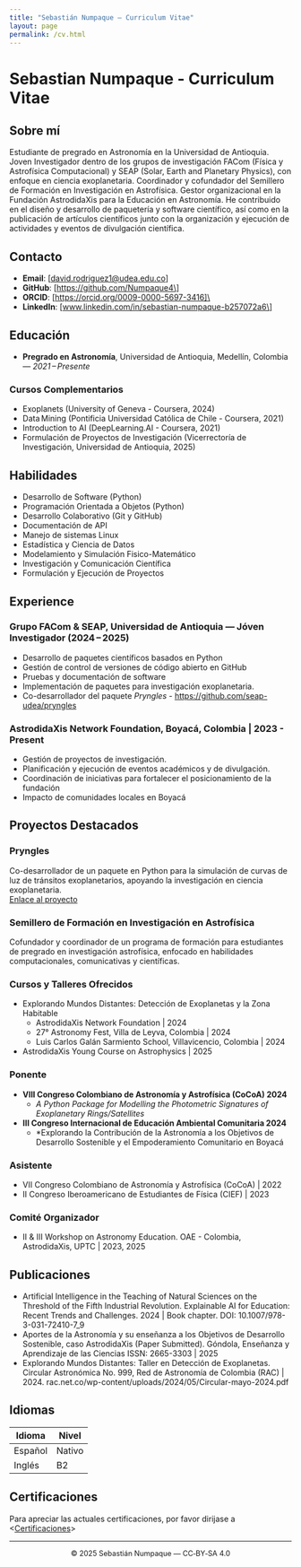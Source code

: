 ```yaml
---
title: "Sebastián Numpaque – Curriculum Vitae"
layout: page
permalink: /cv.html
---
```


# Sebastian Numpaque - Curriculum Vitae

## Sobre mí

Estudiante de pregrado en Astronomía en la Universidad de Antioquia. Joven Investigador dentro de los grupos de investigación FACom (Física y Astrofísica Computacional) y SEAP (Solar, Earth and Planetary Physics), con enfoque en ciencia exoplanetaria. Coordinador y cofundador del Semillero de Formación en Investigación en Astrofísica. Gestor organizacional en la Fundación AstrodidaXis para la Educación en Astronomía. He contribuido en el diseño y desarrollo de paquetería y software científico, así como en la publicación de artículos científicos junto con la organización y ejecución de actividades y eventos de divulgación científica.

## Contacto

- **Email**: \[david.rodriguez1@udea.edu.co\]
- **GitHub**: \[https://github.com/Numpaque4\]
- **ORCID**: \[https://orcid.org/0009-0000-5697-3416]\
- **LinkedIn**: \[www.linkedin.com/in/sebastian-numpaque-b257072a6\]

## Educación
- **Pregrado en Astronomía**, Universidad de Antioquia, Medellín, Colombia — *2021 – Presente*

### Cursos Complementarios
- Exoplanets (University of Geneva - Coursera, 2024)  
- Data Mining (Pontificia Universidad Católica de Chile - Coursera, 2021)  
- Introduction to AI (DeepLearning.AI - Coursera, 2021)
- Formulación de Proyectos de Investigación (Vicerrectoría de Investigación, Universidad de Antioquia, 2025)

## Habilidades

- Desarrollo de Software (Python)
- Programación Orientada a Objetos (Python)
- Desarrollo Colaborativo (Git y GitHub)
- Documentación de API
- Manejo de sistemas Linux
- Estadística y Ciencia de Datos
- Modelamiento y Simulación Fisico-Matemático
- Investigación y Comunicación Científica
- Formulación y Ejecución de Proyectos

## Experience
### Grupo FACom & SEAP, Universidad de Antioquia — Jóven Investigador (2024 – 2025)
- Desarrollo de paquetes científicos basados en Python
- Gestión de control de versiones de código abierto en GitHub
- Pruebas y documentación de software
- Implementación de paquetes para investigación exoplanetaria.
- Co-desarrollador del paquete *Pryngles* - <https://github.com/seap-udea/pryngles>  

### AstrodidaXis Network Foundation, Boyacá, Colombia | 2023 - Present
- Gestión de proyectos de investigación.
- Planificación y ejecución de eventos académicos y de divulgación.
- Coordinación de iniciativas para fortalecer el posicionamiento de la fundación
- Impacto de comunidades locales en Boyacá

## Proyectos Destacados

### Pryngles
Co-desarrollador de un paquete en Python para la simulación de curvas de luz de tránsitos exoplanetarios, apoyando la investigación en ciencia exoplanetaria.  
[Enlace al proyecto](https://github.com/seap-udea/pryngles)

### Semillero de Formación en Investigación en Astrofísica
Cofundador y coordinador de un programa de formación para estudiantes de pregrado en investigación astrofísica, enfocado en habilidades computacionales, comunicativas y científicas.

### Cursos y Talleres Ofrecidos
- Explorando Mundos Distantes: Detección de Exoplanetas y la Zona Habitable
    - AstrodidaXis Network Foundation | 2024
    - 27° Astronomy Fest, Villa de Leyva, Colombia | 2024
    - Luis Carlos Galán Sarmiento School, Villavicencio, Colombia | 2024
- AstrodidaXis Young Course on Astrophysics | 2025

### Ponente
- **VIII Congreso Colombiano de Astronomía y Astrofísica (CoCoA) 2024** 
    - *A Python Package for Modelling the Photometric Signatures of Exoplanetary Rings/Satellites* 
- **III Congreso Internacional de Educación Ambiental Comunitaria 2024**
    - *Explorando la Contribución de la Astronomía a los Objetivos de Desarrollo Sostenible y el Empoderamiento Comunitario en Boyacá

### Asistente
- VII Congreso Colombiano de Astronomía y Astrofísica (CoCoA) | 2022
- II Congreso Iberoamericano de Estudiantes de Física (CIEF) | 2023

### Comité Organizador
- II & III Workshop on Astronomy Education. OAE - Colombia, AstrodidaXis, UPTC | 2023, 2025

## Publicaciones
 - Artificial Intelligence in the Teaching of Natural Sciences on the Threshold of the Fifth Industrial Revolution. Explainable AI for Education: Recent Trends and Challenges. 2024 | Book chapter. DOI: 10.1007/978-3-031-72410-7_9
- Aportes de la Astronomía y su enseñanza a los Objetivos de Desarrollo Sostenible, caso AstrodidaXis (Paper Submitted). Góndola, Enseñanza y Aprendizaje de las Ciencias ISSN: 2665-3303 | 2025
- Explorando Mundos Distantes: Taller en Detección de Exoplanetas. Circular Astronómica No. 999, Red de Astronomía de Colombia (RAC) | 2024. rac.net.co/wp-content/uploads/2024/05/Circular-mayo-2024.pdf

## Idiomas
| Idioma  | Nivel  |
|-------- |------- |
| Español | Nativo |
| Inglés  |   B2   |

## Certificaciones
Para apreciar las actuales certificaciones, por favor dirijase a <[Certificaciones](https://github.com/Numpaque4/numpaque4.github.io/tree/main/certificates)>

---

<p style="text-align:center;font-size:0.8rem;">© 2025 Sebastián Numpaque — CC‑BY‑SA 4.0</p>